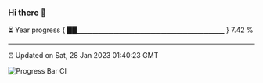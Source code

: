 ### Hi there 👋

⏳ Year progress { ██▁▁▁▁▁▁▁▁▁▁▁▁▁▁▁▁▁▁▁▁▁▁▁▁▁▁▁▁ } 7.42 %

---

⏰ Updated on Sat, 28 Jan 2023 01:40:23 GMT

![Progress Bar CI](https://github.com/ZhaoGui/ZhaoGui/workflows/Progress%20Bar%20CI/badge.svg)
